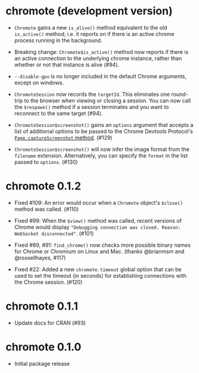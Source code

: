 # chromote (development version)

* `Chromote` gains a new `is_alive()` method equivalent to the old `is_active()` method; i.e. it reports on if there is an active chrome process running in the background.

* Breaking change: `Chromote$is_active()` method now reports if there is an active connection to the underlying chrome instance, rather than whether or not that instance is alive (#94).

 * `--disable-gpu` is no longer included in the default Chrome arguments, except on windows.

* `ChromoteSession` now records the `targetId`. This eliminates one round-trip to the browser when viewing or closing a session. You can now call the `$respawn()` method if a session terminates and you want to reconnect to the same target (#94).

* `ChromoteSession$screenshot()` gains an `options` argument that accepts a list of additional options to be passed to the Chrome Devtools Protocol's [`Page.captureScreenshot` method](https://chromedevtools.github.io/devtools-protocol/tot/Page/#method-captureScreenshot). (#129)

* `ChromoteSession$screenshot()` will now infer the image format from the `filename` extension. Alternatively, you can specify the `format` in the list passed to `options`. (#130)

# chromote 0.1.2

* Fixed #109: An error would occur when a `Chromote` object's `$close()` method was called. (#110)

* Fixed #99: When the `$view()` method was called, recent versions of Chrome would display `"Debugging connection was closed. Reason: WebSocket disconnected"`. (#101)

* Fixed #89, #91: `find_chrome()` now checks more possible binary names for Chrome or Chromium on Linux and Mac. (thanks @brianmsm and @rossellhayes, #117)

* Fixed #22: Added a new `chromote.timeout` global option that can be used to set the timeout (in seconds) for establishing connections with the Chrome session. (#120)


# chromote 0.1.1

* Update docs for CRAN (#93)


# chromote 0.1.0

* Initial package release
